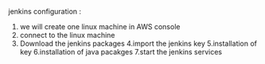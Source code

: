 jenkins configuration :
1. we will create one linux machine in AWS console
2. connect to the linux machine
3. Download the jenkins packages
4.import the jenkins key
5.installation of key
6.installation of java pacakges
7.start the jenkins services

